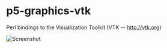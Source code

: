 # p5-graphics-vtk

Perl bindings to the Visualization Toolkit (VTK -- http://vtk.org)

![Screenshot](http://i.imgur.com/gJDH0b5.png)
